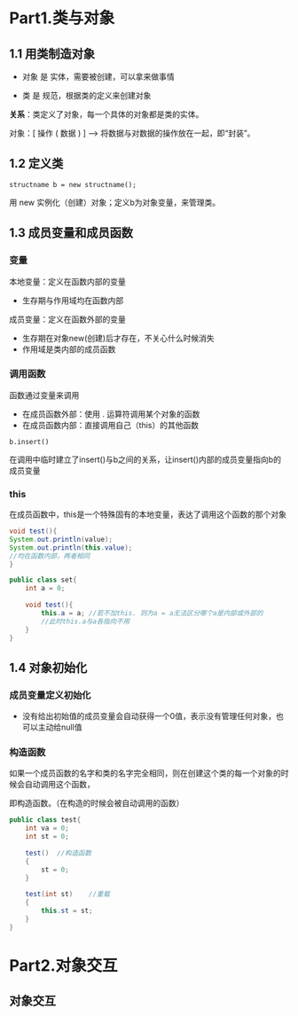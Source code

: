 # Part1.类与对象

## 1.1 用类制造对象

- 对象 是 实体，需要被创建，可以拿来做事情

- 类 是 规范，根据类的定义来创建对象

**关系**：类定义了对象，每一个具体的对象都是类的实体。

对象：[ 操作 ( 数据 ) ]	-->	将数据与对数据的操作放在一起，即“封装”。

## 1.2 定义类

`structname b = new structname();`

用 new 实例化（创建）对象；定义b为对象变量，来管理类。

## 1.3 成员变量和成员函数

### 变量

本地变量：定义在函数内部的变量

- 生存期与作用域均在函数内部

成员变量：定义在函数外部的变量

- 生存期在对象new(创建)后才存在，不关心什么时候消失
-  作用域是类内部的成员函数

### 调用函数

函数通过变量来调用

- 在成员函数外部：使用 . 运算符调用某个对象的函数
- 在成员函数内部：直接调用自己（this）的其他函数

`b.insert()`

在调用中临时建立了insert()与b之间的关系，让insert()内部的成员变量指向b的成员变量

### this

在成员函数中，this是一个特殊固有的本地变量，表达了调用这个函数的那个对象

~~~java
void test(){
System.out.println(value);
System.out.println(this.value);
//均在函数内部，两者相同
}
~~~

```java
public class set{
	int a = 0;
	
	void test(){
		this.a = a; //若不加this. 则为a = a无法区分哪个a是内部或外部的
        //此时this.a与a各指向不用
	}
}
```

## 1.4 对象初始化

### 成员变量定义初始化

- 没有给出初始值的成员变量会自动获得一个0值，表示没有管理任何对象，也可以主动给null值

### 构造函数

如果一个成员函数的名字和类的名字完全相同，则在创建这个类的每一个对象的时候会自动调用这个函数，

即构造函数。（在构造的时候会被自动调用的函数）

```java
public class test{
	int va = 0;
    int st = 0;
	
	test()	//构造函数
	{
    	st = 0;    
 	}
	
	test(int st)	//重载
	{
        this.st = st;
	}
}
```

# Part2.对象交互

## 对象交互







